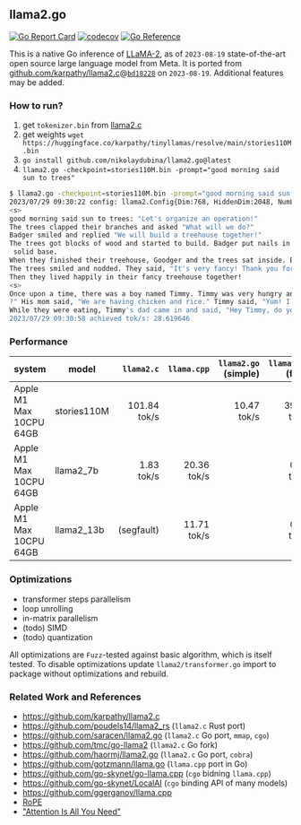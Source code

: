 ## llama2.go

[![Go Report Card](https://goreportcard.com/badge/github.com/nikolaydubina/llama2.go)](https://goreportcard.com/report/github.com/nikolaydubina/llama2.go)
[![codecov](https://codecov.io/gh/nikolaydubina/llama2.go/branch/master/graph/badge.svg?token=OMf0git2BD)](https://codecov.io/gh/nikolaydubina/llama2.go)
[![Go Reference](https://pkg.go.dev/badge/github.com/nikolaydubina/llama2.go.svg)](https://pkg.go.dev/github.com/nikolaydubina/llama2.go)

This is a native Go inference of [LLaMA-2](https://ai.meta.com/llama/), as of `2023-08-19` state-of-the-art open source large language model from Meta. 
It is ported from [github.com/karpathy/llama2.c](https://github.com/karpathy/llama2.c)@[`bd18228`](https://github.com/karpathy/llama2.c/commit/bd182289c596fa6059eb7b3b7c8ccd04b5c90fc3) on `2023-08-19`.
Additional features may be added.

### How to run?

1. get `tokenizer.bin` from [llama2.c](https://github.com/karpathy/llama2.c)
2. get weights `wget https://huggingface.co/karpathy/tinyllamas/resolve/main/stories110M.bin`
3. `go install github.com/nikolaydubina/llama2.go@latest`
4. `llama2.go -checkpoint=stories110M.bin -prompt="good morning said sun to trees"`

```bash
$ llama2.go -checkpoint=stories110M.bin -prompt="good morning said sun to trees"
2023/07/29 09:30:22 config: llama2.Config{Dim:768, HiddenDim:2048, NumLayers:12, NumHeads:12, NumKVHeads:12, VocabSize:32000, SeqLen:1024}
<s>
good morning said sun to trees: "Let's organize an operation!"
The trees clapped their branches and asked "What will we do?"
Badger smiled and replied "We will build a treehouse together!"
The trees got blocks of wood and started to build. Badger put nails in the tiny pieces of wood, while the trees put the blocks together to make a
 solid base. 
When they finished their treehouse, Goodger and the trees sat inside. Badger said, "Look how fancy we made it!"
The trees smiled and nodded. They said, "It's very fancy! Thank you for helping us organize this operation." 
Then they lived happily in their fancy treehouse together!
<s>
Once upon a time, there was a boy named Timmy. Timmy was very hungry and wanted to eat his meal. He asked his mom, "What are we having for dinner
?" His mom said, "We are having chicken and rice." Timmy said, "Yum! I love chicken and rice."
While they were eating, Timmy's dad came in and said, "Hey Timmy, do you want to watch a movie after
2023/07/29 09:30:58 achieved tok/s: 28.619646
```

### Performance

| system                  | model           | `llama2.c`    | `llama.cpp`        | `llama2.go` (simple) | `llama2.go` (fast)   |
| ------------------------| --------------- | ------------: | -----------------: | -------------------: | -------------------: |
| Apple M1 Max 10CPU 64GB | stories110M     |  101.84 tok/s |                    |          10.47 tok/s |          39.28 tok/s |  
| Apple M1 Max 10CPU 64GB | llama2_7b       |    1.83 tok/s |        20.36 tok/s |                      |           0.87 tok/s | 
| Apple M1 Max 10CPU 64GB | llama2_13b      |    (segfault) |        11.71 tok/s |                      |           0.38 tok/s |

### Optimizations

* transformer steps parallelism
* loop unrolling
* in-matrix parallelism
* (todo) SIMD
* (todo) quantization

All optimizations are `Fuzz`-tested against basic algorithm, which is itself tested.
To disable optimizations update `llama2/transformer.go` import to package without optimizations and rebuild.

### Related Work and References

* https://github.com/karpathy/llama2.c
* https://github.com/poudels14/llama2_rs (`llama2.c` Rust port)
* https://github.com/saracen/llama2.go (`llama2.c` Go port, `mmap`, `cgo`)
* https://github.com/tmc/go-llama2 (`llama2.c` Go fork)
* https://github.com/haormj/llama2.go (`llama2.c` Go port, `cobra`)
* https://github.com/gotzmann/llama.go (`llama.cpp` port in Go)
* https://github.com/go-skynet/go-llama.cpp (`cgo` bidning `llama.cpp`)
* https://github.com/go-skynet/LocalAI (`cgo` binding API of many models)
* https://github.com/ggerganov/llama.cpp
* [RoPE](https://arxiv.org/pdf/2104.09864.pdf)
* ["Attention Is All You Need"](https://arxiv.org/pdf/1706.03762.pdf)
